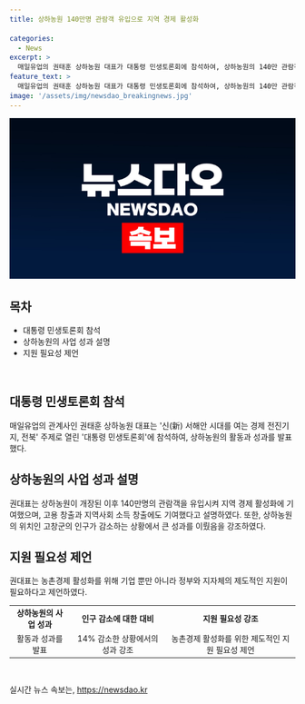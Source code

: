 ```yaml
---
title: 상하농원 140만명 관람객 유입으로 지역 경제 활성화

categories:
  - News
excerpt: >
  매일유업의 권태훈 상하농원 대표가 대통령 민생토론회에 참석하여, 상하농원의 140만 관람객 유입 및 지역 경제 활성화를 설명했다. 농촌경제 활성화를 위해 정부와 지자체의 지원이 필요하다고 강조하며, 상하농원의 다양한 활동과 융복합 사업 모델에 대한 성과를 소개하였다. 클릭하기에 충분한 흥미로운 내용이다.
feature_text: >
  매일유업의 권태훈 상하농원 대표가 대통령 민생토론회에 참석하여, 상하농원의 140만 관람객 유입 및 지역 경제 활성화를 설명했다. 농촌경제 활성화를 위해 정부와 지자체의 지원이 필요하다고 강조하며, 상하농원의 다양한 활동과 융복합 사업 모델에 대한 성과를 소개하였다. 클릭하기에 충분한 흥미로운 내용이다.
image: '/assets/img/newsdao_breakingnews.jpg'
---
```


<p><img src="/assets/img/newsdao_breakingnews.jpg" alt="flaretime 속보" /></p>

<h2 data-ke-size="size26">목차</h2>

<ul>
    <li>대통령 민생토론회 참석</li>
    <li>상하농원의 사업 성과 설명</li>
    <li>지원 필요성 제언</li>
</ul>

<p data-ke-size="size16">&nbsp;</p>

<h2 data-ke-size="size24">대통령 민생토론회 참석</h2>

<p data-ke-size="size16">매일유업의 관계사인 권태훈 상하농원 대표는 '신(新) 서해안 시대를 여는 경제 전진기지, 전북' 주제로 열린 '대통령 민생토론회'에 참석하여, 상하농원의 활동과 성과를 발표했다.</p>

<h2 data-ke-size="size24">상하농원의 사업 성과 설명</h2>

<p data-ke-size="size16">권대표는 상하농원이 개장된 이후 140만명의 관람객을 유입시켜 지역 경제 활성화에 기여했으며, 고용 창출과 지역사회 소득 창출에도 기여했다고 설명하였다. 또한, 상하농원의 위치인 고창군의 인구가 감소하는 상황에서 큰 성과를 이뤘음을 강조하였다.</p>

<h2 data-ke-size="size24">지원 필요성 제언</h2>

<p data-ke-size="size16">권대표는 농촌경제 활성화를 위해 기업 뿐만 아니라 정부와 지자체의 제도적인 지원이 필요하다고 제언하였다.</p>

<table>
  <tr>
    <td style="text-align: center; height: 17px;"><b>상하농원의 사업 성과</b></td>
    <td style="text-align: center; height: 17px;"><b>인구 감소에 대한 대비</b></td>
    <td style="text-align: center; height: 17px;"><b>지원 필요성 강조</b></td>
  </tr>
  <tr>
    <td style="text-align: center; height: 17px;">활동과 성과를 발표</td>
    <td style="text-align: center; height: 17px;">14% 감소한 상황에서의 성과 강조</td>
    <td style="text-align: center; height: 17px;">농촌경제 활성화를 위한 제도적인 지원 필요성 제언</td>
  </tr>
</table>

<p data-ke-size="size16">&nbsp;</p>
실시간 뉴스 속보는, <a href="https://newsdao.kr" rel="dofollow">https://newsdao.kr</a>


